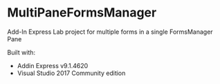 # MultiPaneFormsManager
Add-In Express Lab project for multiple forms in a single FormsManager Pane

Built with:
- Addin Express v9.1.4620
- Visual Studio 2017 Community edition
